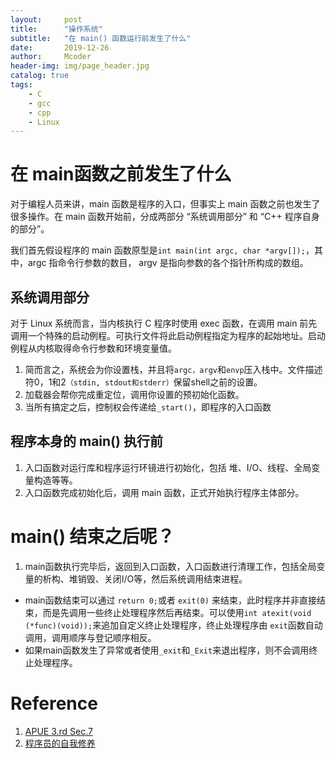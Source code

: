 ```yaml
---
layout:     post
title:      "操作系统"
subtitle:   "在 main() 函数运行前发生了什么"
date:       2019-12-26
author:     Mcoder
header-img: img/page_header.jpg
catalog: true
tags:
    - C
    - gcc
    - cpp
    - Linux
---
```


# 在 main函数之前发生了什么

对于编程人员来讲，main 函数是程序的入口，但事实上 main 函数之前也发生了很多操作。在 main 函数开始前，分成两部分 “系统调用部分” 和 “C++ 程序自身的部分”。

我们首先假设程序的 main 函数原型是`int main(int argc, char *argv[]);`，其中，argc 指命令行参数的数目， argv 是指向参数的各个指针所构成的数组。

## 系统调用部分
对于 Linux 系统而言，当内核执行 C 程序时使用 exec 函数，在调用 main 前先调用一个特殊的启动例程。可执行文件将此启动例程指定为程序的起始地址。启动例程从内核取得命令行参数和环境变量值。

1. 简而言之，系统会为你设置栈，并且将`argc，argv`和`envp`压入栈中。文件描述符0，1和2`（stdin, stdout和stderr）`保留shell之前的设置。
2. 加载器会帮你完成重定位，调用你设置的预初始化函数。
3. 当所有搞定之后，控制权会传递给`_start()`，即程序的入口函数

## 程序本身的 main() 执行前
1. 入口函数对运行库和程序运行环镜进行初始化，包括 堆、I/O、线程、全局变量构造等等。
2. 入口函数完成初始化后，调用 main 函数，正式开始执行程序主体部分。

# main() 结束之后呢？
1. main函数执行完毕后，返回到入口函数，入口函数进行清理工作，包括全局变量的析构、堆销毁、关闭I/O等，然后系统调用结束进程。

- main函数结束可以通过 `return 0;`或者 `exit(0)` 来结束，此时程序并非直接结束，而是先调用一些终止处理程序然后再结束。可以使用`int atexit(void (*func)(void));`来追加自定义终止处理程序，终止处理程序由 `exit`函数自动调用，调用顺序与登记顺序相反。
- 如果main函数发生了异常或者使用`_exit`和`_Exit`来退出程序，则不会调用终止处理程序。


# Reference
1. [APUE 3.rd Sec.7]()
2. [程序员的自我修养]()